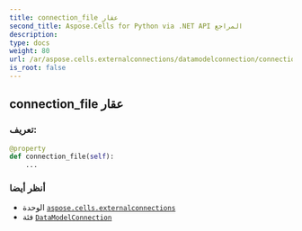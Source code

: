 ```yaml
---
title: connection_file عقار
second_title: Aspose.Cells for Python via .NET API المراجع
description:
type: docs
weight: 80
url: /ar/aspose.cells.externalconnections/datamodelconnection/connection_file/
is_root: false
---
```

##  connection_file عقار
###  تعريف:
```python
@property
def connection_file(self):
    ...
```

###  أنظر أيضا
* الوحدة [`aspose.cells.externalconnections`](../../)
* فئة [`DataModelConnection`](/cells/python-net/ar/aspose.cells.externalconnections/datamodelconnection)
